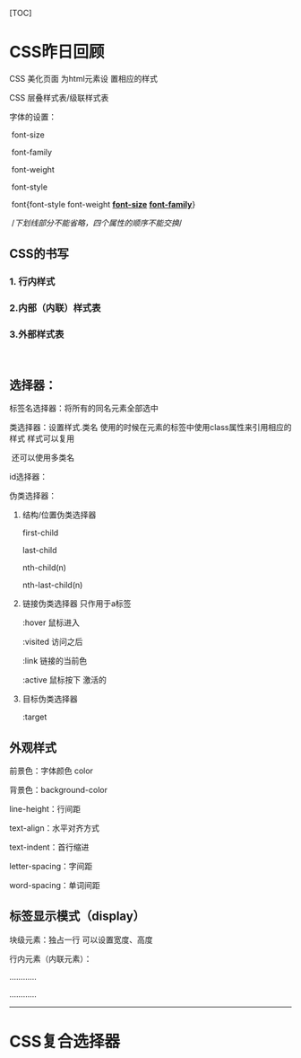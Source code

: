 [TOC]



# CSS昨日回顾

CSS 美化页面 为html元素设 置相应的样式

CSS 层叠样式表/级联样式表

字体的设置：

​	font-size

​	font-family

​	font-weight

​	font-style

​	font{font-style  font-weight **<u>font-size</u>**   <u>**font-family**</u>}

​		/*下划线部分不能省略，四个属性的顺序不能交换*/

## CSS的书写

### 1. 行内样式



### 2.内部（内联）样式表



### 3.外部样式表

​	



## 选择器：

标签名选择器：将所有的同名元素全部选中

类选择器：设置样式.类名  使用的时候在元素的标签中使用class属性来引用相应的样式  样式可以复用

​		还可以使用多类名

id选择器：

伪类选择器：

1. 结构/位置伪类选择器

   first-child

   last-child

   nth-child(n)

   nth-last-child(n)

2. 链接伪类选择器   只作用于a标签

   :hover	鼠标进入

   :visited	访问之后

   :link 		链接的当前色

   :active	鼠标按下  激活的

3. 目标伪类选择器

   :target



## 外观样式

前景色：字体颜色 color

背景色：background-color

line-height：行间距

text-align：水平对齐方式

text-indent：首行缩进

letter-spacing：字间距

word-spacing：单词间距



## 标签显示模式（display）

块级元素：独占一行  可以设置宽度、高度

行内元素（内联元素）：



…………

…………



------

# CSS复合选择器



